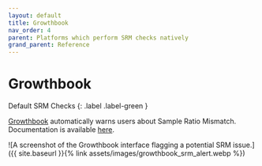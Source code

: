 ```yaml
---
layout: default
title: Growthbook
nav_order: 4
parent: Platforms which perform SRM checks natively
grand_parent: Reference
---
```


# Growthbook

Default SRM Checks
{: .label .label-green }

[Growthbook](https://www.growthbook.io) automatically warns users about Sample Ratio Mismatch. Documentation is available [here](https://docs.growthbook.io/statistics#data-quality-checks).

![A screenshot of the Growthbook interface flagging a potential SRM issue.]({{ site.baseurl }}{% link assets/images/growthbook_srm_alert.webp %})
